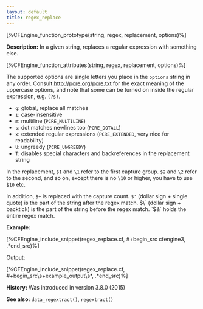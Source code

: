 ```yaml
---
layout: default
title: regex_replace
---
```


[%CFEngine_function_prototype(string, regex, replacement, options)%]

**Description:** In a given string, replaces a regular expression with something else.

[%CFEngine_function_attributes(string, regex, replacement, options)%]

The supported options are single letters you place in the `options`
string in any order. Consult http://pcre.org/pcre.txt for the exact
meaning of the uppercase options, and note that some can be turned on
inside the regular expression, e.g. `(?s)`.

* `g`: global, replace all matches
* `i`: case-insensitive
* `m`: multiline (`PCRE_MULTILINE`)
* `s`: dot matches newlines too (`PCRE_DOTALL`)
* `x`: extended regular expressions (`PCRE_EXTENDED`, very nice for readability)
* `U`: ungreedy (`PCRE_UNGREEDY`)
* `T`: disables special characters and backreferences in the replacement string

In the replacement, `$1` and `\1` refer to the first capture group.
`$2` and `\2` refer to the second, and so on, except there is no `\10`
or higher, you have to use `$10` etc.

In addition, `$+` is replaced with the capture count. `$'` (dollar
sign + single quote) is the part of the string after the regex match.
$\` (dollar sign + backtick) is the part of the string before the
regex match. `$&` holds the entire regex match.

**Example:**

[%CFEngine_include_snippet(regex_replace.cf, #\+begin_src cfengine3, .*end_src)%]

Output:

[%CFEngine_include_snippet(regex_replace.cf, #\+begin_src\s+example_output\s*, .*end_src)%]

**History:** Was introduced in version 3.8.0 (2015)

**See also:** `data_regextract()`, `regextract()`
